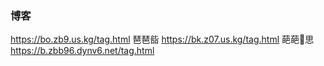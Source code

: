 ### 博客

https://bo.zb9.us.kg/tag.html   琶琶啙
https://bk.z07.us.kg/tag.html     葩葩🔭思
https://b.zbb96.dynv6.net/tag.html